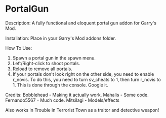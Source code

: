 PortalGun
=========
Description:
A fully functional and eloquent portal gun addon for Garry's Mod.

Installation:
Place in your Garry's Mod addons folder.

How To Use:

1. Spawn a portal gun in the spawn menu.
2. Left/Right-click to shoot portals.
3. Reload to remove all portals.
4. If your portals don't look right on the other side, you need to enable r_novis. To do this, you need to turn sv_cheats to 1, then turn r_novis to 1. This is done through the console. Google it.

Credits:
Bobblehead - Making it actually work.
Mahalis - Some code.
Fernando5567 - Much code.
Mitsilagi - Models/effects

Also works in Trouble in Terrorist Town as a traitor and detective weapon!
